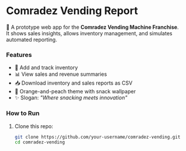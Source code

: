 # Comradez Vending Report

🚀 A prototype web app for the **Comradez Vending Machine Franchise**.  
It shows sales insights, allows inventory management, and simulates automated reporting.  

### Features
- 🛒 Add and track inventory  
- 📊 View sales and revenue summaries  
- 📥 Download inventory and sales reports as CSV  
- 🎨 Orange-and-peach theme with snack wallpaper  
- ✨ Slogan: *"Where snacking meets innovation"*  

### How to Run
1. Clone this repo:
   ```bash
   git clone https://github.com/your-username/comradez-vending.git
   cd comradez-vending
